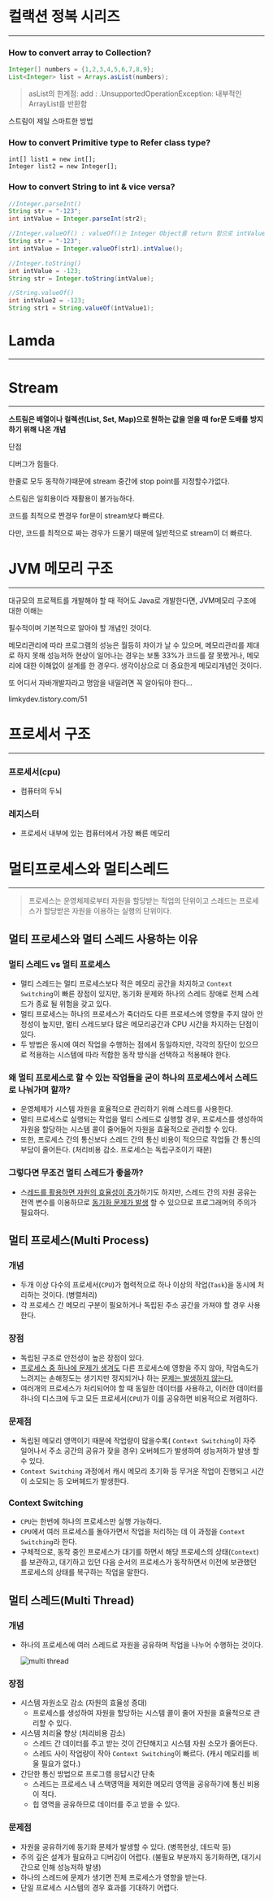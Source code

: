 # 컬랙션 정복 시리즈

---

### How to convert array to Collection?

~~~java
Integer[] numbers = {1,2,3,4,5,6,7,8,9};
List<Integer> list = Arrays.asList(numbers);
~~~

> asList의 한계점: add : .UnsupportedOperationException: 내부적인 ArrayList를 반환함

스트림이 제일 스마트한 방법



### How to convert Primitive type to Refer class type?

~~~
int[] list1 = new int[];
Integer list2 = new Integer[];
~~~





### How to convert String to int  & vice versa?

~~~java
//Integer.parseInt() 
String str = "-123";
int intValue = Integer.parseInt(str2);

//Integer.valueOf() : valueOf()는 Integer Object를 return 함으로 intValue()를 사용해 int로 추가 변환
String str = "-123";
int intValue = Integer.valueOf(str1).intValue();

//Integer.toString()
int intValue = -123;
String str = Integer.toString(intValue);

//String.valueOf()
int intValue2 = -123;
String str1 = String.valueOf(intValue1);
~~~





# Lamda

---



# Stream

---

**스트림은 배열이나 컬렉션(List, Set, Map)으로 원하는 값을 얻을 때** **for문 도배를** **방지하기 위해 나온 개념**





단점

디버그가 힘들다.

한줄로 모두 동작하기때문에 stream 중간에 stop point를 지정할수가없다.

스트림은 일회용이라 재활용이 불가능하다.



코드를 최적으로 짠경우 for문이 stream보다 빠르다.

다만, 코드를 최적으로 짜는 경우가 드물기 때문에 일반적으로 stream이 더 빠르다.







# JVM 메모리 구조

---

대규모의 프로젝트를 개발해야 할 때 적어도 Java로 개발한다면, JVM메모리 구조에 대한 이해는

필수적이며 기본적으로 알아야 할 개념인 것이다.



메모리관리에 따라 프로그램의 성능은 월등히 차이가 날 수 있으며, 메모리관리를 제대로 하지 못해 성능저하 현상이 일어나는 경우는 보통 33%가 코드를 잘 못짰거나, 메모리에 대한 이해없이 설계를 한 경우다. 생각이상으로 더 중요한게 메모리개념인 것이다.



또 어디서 자바개발자라고 명암을 내밀려면 꼭 알아둬야 한다...



limkydev.tistory.com/51





# 프로세서 구조

---

### 프로세서(cpu)

+ 컴퓨터의 두뇌



### 레지스터

+ 프로세서 내부에 있는 컴퓨터에서 가장 빠른 메모리

# 멀티프로세스와 멀티스레드

---

> 프로세스는 운영체제로부터 자원을 할당받는 작업의 단위이고 스레드는 프로세스가 할당받은 자원을 이용하는 실행의 단위이다.



## 멀티 프로세스와 멀티 스레드 사용하는 이유



### 멀티 스레드 vs 멀티 프로세스

- 멀티 스레드는 멀티 프로세스보다 적은 메모리 공간을 차지하고 `Context Switching`이 빠른 장점이 있지만, 동기화 문제와 하나의 스레드 장애로 전체 스레드가 종료 될 위험을 갖고 있다.
- 멀티 프로세스는 하나의 프로세스가 죽더라도 다른 프로세스에 영향을 주지 않아 안정성이 높지만, 멀티 스레드보다 많은 메모리공간과 CPU 시간을 차지하는 단점이 있다.
- 두 방법은 동시에 여러 작업을 수행하는 점에서 동일하지만, 각각의 장단이 있으므로 적용하는 시스템에 따라 적합한 동작 방식을 선택하고 적용해야 한다.



### 왜 멀티 프로세스로 할 수 있는 작업들을 굳이 하나의 프로세스에서 스레드로 나눠가며 할까?

- 운영체제가 시스템 자원을 효율적으로 관리하기 위해 스레드를 사용한다.
- 멀티 프로세스로 실행되는 작업을 멀티 스레드로 실행할 경우, 프로세스를 생성하여 자원을 할당하는 시스템 콜이 줄어들어 자원을 효율적으로 관리할 수 있다.
- 또한, 프로세스 간의 통신보다 스레드 간의 통신 비용이 적으므로 작업들 간 통신의 부담이 줄어든다. (처리비용 감소. 프로세스는 독립구조이기 때문)



### 그렇다면 무조건 멀티 스레드가 좋을까?

- 스<u>레드를 활용하면 자원의 효율성이 증가</u>하기도 하지만, 스레드 간의 자원 공유는 전역 변수를 이용하므로 <u>동기화 문제가 발생</u> 할 수 있으므로 프로그래머의 주의가 필요하다.





## 멀티 프로세스(Multi Process)



### 개념

- 두개 이상 다수의 프로세서(`CPU`)가 협력적으로 하나 이상의 작업(`Task`)을 동시에 처리하는 것이다. (병렬처리)
- 각 프로세스 간 메모리 구분이 필요하거나 독립된 주소 공간을 가져야 할 경우 사용한다.



### 장점

- 독립된 구조로 안전성이 높은 장점이 있다.
- <u>프로세스 중 하나에 문제가 생겨도</u> 다른 프로세스에 영향을 주지 않아, 작업속도가 느려지는 손해정도는 생기지만 정지되거나 하는 <u>문제는 발생하지 않는다.</u>
- 여러개의 프로세스가 처리되어야 할 때 동일한 데이터를 사용하고, 이러한 데이터를 하나의 디스크에 두고 모든 프로세서(`CPU`)가 이를 공유하면 비용적으로 저렴하다.



### 문제점

- 독립된 메모리 영역이기 때문에 작업량이 많을수록( `Context Switching`이 자주 일어나서 주소 공간의 공유가 잦을 경우) 오버헤드가 발생하여 성능저하가 발생 할 수 있다.
- `Context Switching` 과정에서 캐시 메모리 초기화 등 무거운 작업이 진행되고 시간이 소모되는 등 오버헤드가 발생한다.



### Context Switching

- `CPU`는 한번에 하나의 프로세스만 실행 가능하다.
- `CPU`에서 여러 프로세스를 돌아가면서 작업을 처리하는 데 이 과정을 `Context Switching`라 한다.
- 구체적으로, 동작 중인 프로세스가 대기를 하면서 해당 프로세스의 상태(`Context`)를 보관하고, 대기하고 있던 다음 순서의 프로세스가 동작하면서 이전에 보관했던 프로세스의 상태를 복구하는 작업을 말한다.





## 멀티 스레드(Multi Thread)

### 개념

- 하나의 프로세스에 여러 스레드로 자원을 공유하며 작업을 나누어 수행하는 것이다.

  ![multi thread](https://user-images.githubusercontent.com/58318041/91327464-82c7d600-e800-11ea-818e-faf42b7ff162.png)



### 장점

- 시스템 자원소모 감소 (자원의 효율성 증대)
  - 프로세스를 생성하여 자원을 할당하는 시스템 콜이 줄어 자원을 효율적으로 관리할 수 있다.
- 시스템 처리율 향상 (처리비용 감소)
  - 스레드 간 데이터를 주고 받는 것이 간단해지고 시스템 자원 소모가 줄어든다.
  - 스레드 사이 작업량이 작아 `Context Switching`이 빠르다. (캐시 메모리를 비울 필요가 없다.)
- 간단한 통신 방법으로 프로그램 응답시간 단축
  - 스레드는 프로세스 내 스택영역을 제외한 메모리 영역을 공유하기에 통신 비용이 적다.
  - 힙 영역을 공유하므로 데이터를 주고 받을 수 있다.



### 문제점

- 자원을 공유하기에 동기화 문제가 발생할 수 있다. (병목현상, 데드락 등)
- 주의 깊은 설계가 필요하고 디버깅이 어렵다. (불필요 부분까지 동기화하면, 대기시간으로 인해 성능저하 발생)
- 하나의 스레드에 문제가 생기면 전체 프로세스가 영향을 받는다.
- 단일 프로세스 시스템의 경우 효과를 기대하기 어렵다.